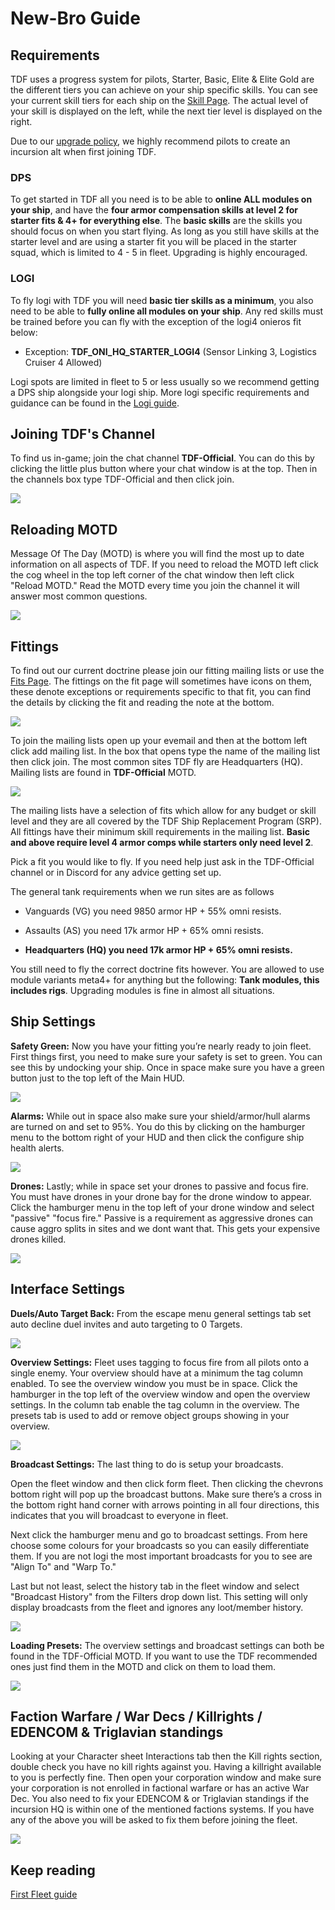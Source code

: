 # New-Bro Guide

## Requirements

TDF uses a progress system for pilots, Starter, Basic, Elite & Elite Gold are the different tiers you can achieve on your ship specific skills. You can see your current skill tiers for each ship on the [Skill Page](/skills). The actual level of your skill is displayed on the left, while the next tier level is displayed on the right.

Due to our [upgrade policy](/guide/upgrade), we highly recommend pilots to create an incursion alt when first joining TDF.

### DPS

To get started in TDF all you need is to be able to **online ALL modules on your ship**, and have the **four armor compensation skills at level 2 for starter fits & 4+ for everything else**. The **basic skills** are the skills you should focus on when you start flying. As long as you still have skills at the starter level and are using a starter fit you will be placed in the starter squad, which is limited to 4 - 5 in fleet. Upgrading is highly encouraged.

### LOGI

To fly logi with TDF you will need **basic tier skills as a minimum**, you also need to be able to **fully online all modules on your ship**. Any red skills must be trained before you can fly with the exception of the logi4 onieros fit below:

- Exception: **TDF_ONI_HQ_STARTER_LOGI4** (Sensor Linking 3, Logistics Cruiser 4 Allowed)

Logi spots are limited in fleet to 5 or less usually so we recommend getting a DPS ship alongside your logi ship. More logi specific requirements and guidance can be found in the [Logi guide](/guide/logi).

## Joining TDF's Channel

To find us in-game; join the chat channel **TDF-Official**. You can do this by clicking the little plus button where your chat window is at the top. Then in the channels box type TDF-Official and then click join.

![](joinchannel.png)

## Reloading MOTD

Message Of The Day (MOTD) is where you will find the most up to date information on all aspects of TDF. If you need to reload the MOTD left click the cog wheel in the top left corner of the chat window then left click "Reload MOTD." Read the MOTD every time you join the channel it will answer most common questions.

![](reloadmotd.png)

## Fittings

To find out our current doctrine please join our fitting mailing lists or use the [Fits Page](/fits). The fittings on the fit page will sometimes have icons on them, these denote exceptions or requirements specific to that fit, you can find the details by clicking the fit and reading the note at the bottom.

![](fitnotes.png)

To join the mailing lists open up your evemail and then at the bottom left click add mailing list. In the box that opens type the name of the mailing list then click join. The most common sites TDF fly are Headquarters (HQ). Mailing lists are found in **TDF-Official** MOTD.

![](mailinglisthq.png)

The mailing lists have a selection of fits which allow for any budget or skill level and they are all covered by the TDF Ship Replacement Program (SRP). All fittings have their minimum skill requirements in the mailing list. **Basic and above require level 4 armor comps while starters only need level 2**.

Pick a fit you would like to fly. If you need help just ask in the TDF-Official channel or in Discord for any advice getting set up.

The general tank requirements when we run sites are as follows

- Vanguards (VG) you need 9850 armor HP + 55% omni resists.

- Assaults (AS) you need 17k armor HP + 65% omni resists.

- **Headquarters (HQ) you need 17k armor HP + 65% omni resists.**

You still need to fly the correct doctrine fits however. You are allowed to use module variants meta4+ for anything but the following: **Tank modules, this includes rigs**. Upgrading modules is fine in almost all situations.

## Ship Settings

**Safety Green:** Now you have your fitting you’re nearly ready to join fleet. First things first, you need to make sure your safety is set to green. You can see this by undocking your ship. Once in space make sure you have a green button just to the top left of the Main HUD.

![](safetysetgreen.png)

**Alarms:** While out in space also make sure your shield/armor/hull alarms are turned on and set to 95%. You do this by clicking on the hamburger menu to the bottom right of your HUD and then click the configure ship health alerts.

![](healthalert.png)

**Drones:** Lastly; while in space set your drones to passive and focus fire. You must have drones in your drone bay for the drone window to appear. Click the hamburger menu in the top left of your drone window and select "passive" "focus fire." Passive is a requirement as aggressive drones can cause aggro splits in sites and we dont want that. This gets your expensive drones killed.

![](drones.png)

## Interface Settings

**Duels/Auto Target Back:** From the escape menu general settings tab set auto decline duel invites and auto targeting to 0 Targets.

![](retargetnduel.png)

**Overview Settings:** Fleet uses tagging to focus fire from all pilots onto a single enemy. Your overview should have at a minimum the tag column enabled. To see the overview window you must be in space. Click the hamburger in the top left of the overview window and open the overview settings. In the column tab enable the tag column in the overview. The presets tab is used to add or remove object groups showing in your overview.

![](overview.png)

**Broadcast Settings:** The last thing to do is setup your broadcasts.

Open the fleet window and then click form fleet. Then clicking the chevrons bottom right will pop up the broadcast buttons. Make sure there’s a cross in the bottom right hand corner with arrows pointing in all four directions, this indicates that you will broadcast to everyone in fleet.

Next click the hamburger menu and go to broadcast settings. From here choose some colours for your broadcasts so you can easily differentiate them. If you are not logi the most important broadcasts for you to see are "Align To" and "Warp To."

Last but not least, select the history tab in the fleet window and select "Broadcast History" from the Filters drop down list. This setting will only display broadcasts from the fleet and ignores any loot/member history.

![](broadcasts.png)

**Loading Presets:** The overview settings and broadcast settings can both be found in the TDF-Official MOTD. If you want to use the TDF recommended ones just find them in the MOTD and click on them to load them.

![](presets.png)

## Faction Warfare / War Decs / Killrights / EDENCOM & Triglavian standings

Looking at your Character sheet Interactions tab then the Kill rights section, double check you have no kill rights against you. Having a killright available to you is perfectly fine. Then open your corporation window and make sure your corporation is not enrolled in factional warfare or has an active War Dec. You also need to fix your EDENCOM & or Triglavian standings if the incursion HQ is within one of the mentioned factions systems. If you have any of the above you will be asked to fix them before joining the fleet.

![](war.png)

## Keep reading

[First Fleet guide](/guide/xup)
